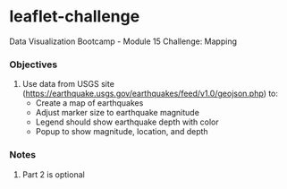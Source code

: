 # leaflet-challenge
Data Visualization Bootcamp - Module 15 Challenge: Mapping

### Objectives
1. Use data from USGS site (https://earthquake.usgs.gov/earthquakes/feed/v1.0/geojson.php) to:
    * Create a map of earthquakes
    * Adjust marker size to earthquake magnitude
    * Legend should show earthquake depth with color
    * Popup to show magnitude, location, and depth

### Notes
1. Part 2 is optional